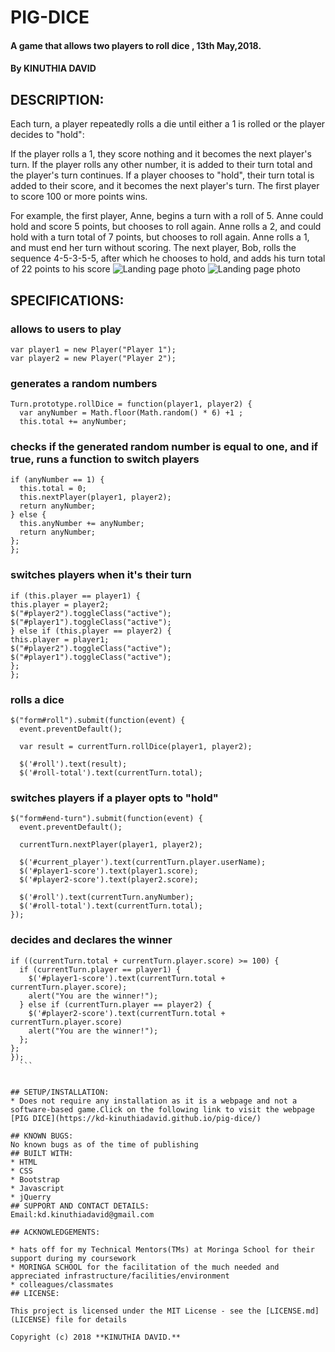 # PIG-DICE
#### A game that allows two players to roll dice , 13th May,2018.
#### By **KINUTHIA DAVID**
## DESCRIPTION:
Each turn, a player repeatedly rolls a die until either a 1 is rolled or the player decides to "hold":

If the player rolls a 1, they score nothing and it becomes the next player's turn.
If the player rolls any other number, it is added to their turn total and the player's turn continues.
If a player chooses to "hold", their turn total is added to their score, and it becomes the next player's turn.
The first player to score 100 or more points wins.

For example, the first player, Anne, begins a turn with a roll of 5. Anne could hold and score 5 points, but chooses to roll again. Anne rolls a 2, and could hold with a turn total of 7 points, but chooses to roll again. Anne rolls a 1, and must end her turn without scoring. The next player, Bob, rolls the sequence 4-5-3-5-5, after which he chooses to hold, and adds his turn total of 22 points to his score
![Landing page photo](images/finalScreenshotA.png)
![Landing page photo](images/screenshotFinalB.png)

## SPECIFICATIONS:
### allows to users to play
```
var player1 = new Player("Player 1");
var player2 = new Player("Player 2");

```
### generates a random numbers
```
Turn.prototype.rollDice = function(player1, player2) {
  var anyNumber = Math.floor(Math.random() * 6) +1 ;
  this.total += anyNumber;

```
### checks if the generated random number is equal to one, and if true, runs a function to switch players
```
if (anyNumber == 1) {
  this.total = 0;
  this.nextPlayer(player1, player2);
  return anyNumber;
} else {
  this.anyNumber += anyNumber;
  return anyNumber;
};
};
```
### switches players when it's their turn
```
if (this.player == player1) {
this.player = player2;
$("#player2").toggleClass("active");
$("#player1").toggleClass("active");
} else if (this.player == player2) {
this.player = player1;
$("#player2").toggleClass("active");
$("#player1").toggleClass("active");
};
};
```
### rolls a dice
```
$("form#roll").submit(function(event) {
  event.preventDefault();

  var result = currentTurn.rollDice(player1, player2);

  $('#roll').text(result);
  $('#roll-total').text(currentTurn.total);
```
### switches players if a player opts to "hold"
```
$("form#end-turn").submit(function(event) {
  event.preventDefault();

  currentTurn.nextPlayer(player1, player2);

  $('#current_player').text(currentTurn.player.userName);
  $('#player1-score').text(player1.score);
  $('#player2-score').text(player2.score);

  $('#roll').text(currentTurn.anyNumber);
  $('#roll-total').text(currentTurn.total);
});
  ```
### decides and declares the winner
  ```
  if ((currentTurn.total + currentTurn.player.score) >= 100) {
    if (currentTurn.player == player1) {
      $('#player1-score').text(currentTurn.total + currentTurn.player.score);
      alert("You are the winner!");
    } else if (currentTurn.player == player2) {
      $('#player2-score').text(currentTurn.total + currentTurn.player.score)
      alert("You are the winner!");
    };
  };
});
    ```


## SETUP/INSTALLATION:
  * Does not require any installation as it is a webpage and not a software-based game.Click on the following link to visit the webpage
  [PIG DICE](https://kd-kinuthiadavid.github.io/pig-dice/)

## KNOWN BUGS:
  No known bugs as of the time of publishing
## BUILT WITH:
  * HTML
  * CSS
  * Bootstrap
  * Javascript
  * jQuerry
## SUPPORT AND CONTACT DETAILS:
  Email:kd.kinuthiadavid@gmail.com

## ACKNOWLEDGEMENTS:

  * hats off for my Technical Mentors(TMs) at Moringa School for their support during my coursework
  * MORINGA SCHOOL for the facilitation of the much needed and appreciated infrastructure/facilities/environment
  * colleagues/classmates
## LICENSE:

  This project is licensed under the MIT License - see the [LICENSE.md](LICENSE) file for details

  Copyright (c) 2018 **KINUTHIA DAVID.**
